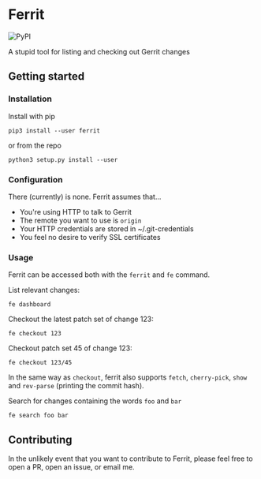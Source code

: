 # Ferrit

![PyPI](https://img.shields.io/pypi/v/ferrit)

A stupid tool for listing and checking out Gerrit changes

## Getting started

### Installation

Install with pip
```
pip3 install --user ferrit
```
or from the repo
```
python3 setup.py install --user
```

### Configuration

There (currently) is none. Ferrit assumes that...
- You're using HTTP to talk to Gerrit
- The remote you want to use is `origin`
- Your HTTP credentials are stored in ~/.git-credentials
- You feel no desire to verify SSL certificates

### Usage

Ferrit can be accessed both with the `ferrit` and `fe` command.

List relevant changes:
```
fe dashboard
```

Checkout the latest patch set of change 123:
```
fe checkout 123
```

Checkout patch set 45 of change 123:
```
fe checkout 123/45
```

In the same way as `checkout`, ferrit also supports `fetch`, `cherry-pick`, `show` and `rev-parse` (printing the commit hash).

Search for changes containing the words `foo` and `bar`
```
fe search foo bar
```

## Contributing

In the unlikely event that you want to contribute to Ferrit, please feel free to open a PR, open an issue, or email me.
